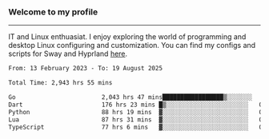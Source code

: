 ### Welcome to my profile

---

IT and Linux enthuasiat. I enjoy exploring the world of programming and desktop Linux configuring and customization. You can find my configs and scripts for Sway and Hyprland [here](https://github.com/uroborosq/mess-of-linux-configurations).

<!-- <div display="block">
 	<img align="left" width="48%" alt="isocalendar" src=".github/metrics/isocalendar_metrics.svg" />
	<img align="center" width="48%" alt="contributions" src=".github/metrics/contributions_metrics.svg" />
	<img align="center" alt="languages" src=".github/metrics/languages_metrics.svg" />
</div> -->

<!-- ![](https://komarev.com/ghpvc/?username=uroborosq&color=success&style=flat-square) -->
<!-- [](https://img.shields.io/github/last-commit/uroborosq/uroborosq?label=Profile%20updated&style=flat-square) -->

<!--START_SECTION:waka-->

```txt
From: 13 February 2023 - To: 19 August 2025

Total Time: 2,943 hrs 55 mins

Go                        2,043 hrs 47 mins█████████████████▒░░░░░░░   68.83 %
Dart                      176 hrs 23 mins █▒░░░░░░░░░░░░░░░░░░░░░░░   05.94 %
Python                    88 hrs 19 mins  ▓░░░░░░░░░░░░░░░░░░░░░░░░   02.97 %
Lua                       87 hrs 31 mins  ▓░░░░░░░░░░░░░░░░░░░░░░░░   02.95 %
TypeScript                77 hrs 6 mins   ▓░░░░░░░░░░░░░░░░░░░░░░░░   02.60 %
```

<!--END_SECTION:waka-->
